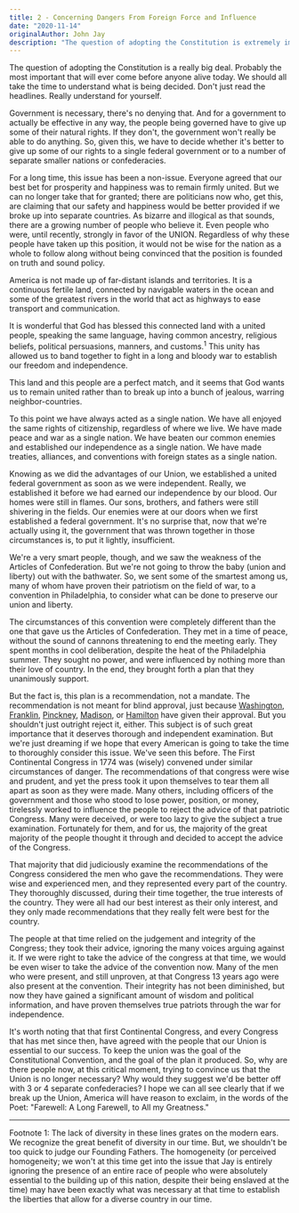 ```yaml
---
title: 2 - Concerning Dangers From Foreign Force and Influence
date: "2020-11-14"
originalAuthor: John Jay
description: "The question of adopting the Constitution is extremely important. Take it seriously, study it out, and consider the wisdom and integrity of the men who created and recommend it."
---
```


The question of adopting the Constitution is a really big deal. Probably the most important that
will ever come before anyone alive today. We should all take the time to understand what is
being decided. Don't just read the headlines. Really understand for yourself.

Government is necessary, there's no denying that. And for a government to actually be effective
in any way, the people being governed have to give up some of their natural rights. If they
don't, the government won't really be able to do anything. So, given this, we have to decide
whether it's better to give up some of our rights to a single federal government or to a
number of separate smaller nations or confederacies.

For a long time, this issue has been a non-issue. Everyone agreed that our best bet for
prosperity and happiness was to remain firmly united. But we can no longer take that
for granted; there are politicians now who, get this, are claiming that our safety and
happiness would be better provided if we broke up into separate countries. As bizarre and
illogical as that sounds, there are a growing number of people who believe it. Even people
who were, until recently, strongly in favor of the UNION. Regardless of why these people have
taken up this position, it would not be wise for the nation as a whole to follow along
without being convinced that the position is founded on truth and sound policy.

America is not made up of far-distant islands and territories. It is a continuous fertile land,
connected by navigable waters in the ocean and some of the greatest rivers in the world that act
as highways to ease transport and communication.

It is wonderful that God has blessed this connected land with a united people, speaking the same
language, having common ancestry, religious beliefs, political persuasions, manners, and customs.<sup>1</sup>
This unity has allowed us to band together to fight in a long and bloody war to establish our freedom and
independence.

This land and this people are a perfect match, and it seems that God wants us to remain united rather
than to break up into a bunch of jealous, warring neighbor-countries.

To this point we have always acted as a single nation. We have all enjoyed the same rights of citizenship,
regardless of where we live. We have made peace and war as a single nation. We have beaten our common
enemies and established our independence as a single nation. We have made treaties, alliances, and
conventions with foreign states as a single nation.

Knowing as we did the advantages of our Union, we established a united federal government as soon as we were
independent. Really, we established it before we had earned our independence by our blood. Our homes were
still in flames. Our sons, brothers, and fathers were still shivering in the fields. Our enemies were at our
doors when we first established a federal government. It's no surprise that, now that we're actually using it,
the government that was thrown together in those circumstances is, to put it lightly, insufficient.

We're a very smart people, though, and we saw the weakness of the Articles of Confederation. But we're not going
to throw the baby (union and liberty) out with the bathwater. So, we sent some of the smartest among us, many
of whom have proven their patriotism on the field of war, to a convention in Philadelphia, to consider
what can be done to preserve our union and liberty.

The circumstances of this convention were completely different than the one that gave us the Articles of
Confederation. They met in a time of peace, without the sound of cannons threatening to end the meeting
early. They spent months in cool deliberation, despite the heat of the Philadelphia summer. They sought
no power, and were influenced by nothing more than their love of country. In the end, they brought forth
a plan that they unanimously support.

But the fact is, this plan is a recommendation, not a mandate. The recommendation is not meant for blind
approval, just because [Washington](https://www.archives.gov/founding-docs/founding-fathers-virginia#washington),
[Franklin](https://www.archives.gov/founding-docs/founding-fathers-pennsylvania#franklin),
[Pinckney](https://www.archives.gov/founding-docs/founding-fathers-south-carolina#cpinckney),
[Madison](https://www.archives.gov/founding-docs/founding-fathers-virginia#madison),
or [Hamilton](https://www.archives.gov/founding-docs/founding-fathers-new-york#hamilton)
have given their approval. But you shouldn't just outright reject it, either. This subject is of such great
importance that it deserves thorough and independent examination. But we're just dreaming if we hope
that every American is going to take the time to thoroughly consider this issue. We've seen this before.
The First Continental Congress in 1774 was (wisely) convened under similar circumstances of danger. The
recommendations of that congress were wise and prudent, and yet the press took it upon themselves to tear
them all apart as soon as they were made. Many others, including officers of the government and those
who stood to lose power, position, or money, tirelessly worked to influence the people to reject the
advice of that patriotic Congress. Many were deceived, or were too lazy to give the subject a true
examination. Fortunately for them, and for us, the majority of the great majority of the people
thought it through and decided to accept the advice of the Congress.

That majority that did judiciously examine the recommendations of the Congress considered the men who
gave the recommendations. They were wise and experienced men, and they represented every part of the
country. They thoroughly discussed, during their time together, the true interests of the country.
They were all had our best interest as their only interest, and they only made recommendations
that they really felt were best for the country.

The people at that time relied on the judgement and integrity of the Congress; they took their
advice, ignoring the many voices arguing against it. If we were right to take the advice of
the congress at that time, we would be even wiser to take the advice of the convention now.
Many of the men who were present, and still unproven, at that Congress 13 years ago were also
present at the convention. Their integrity has not been diminished, but now they have gained
a significant amount of wisdom and political information, and have proven themselves true
patriots through the war for independence.

It's worth noting that that first Continental Congress, and every Congress that has met since then, have
agreed with the people that our Union is essential to our success. To keep the union was the goal of
the Constitutional Convention, and the goal of the plan it produced. So, why are there people now, at
this critical moment, trying to convince us that the Union is no longer necessary? Why would they
suggest we'd be better off with 3 or 4 separate confederacies? I hope we can all see clearly that if
we break up the Union, America will have reason to exclaim, in the words of the Poet: "Farewell: A
Long Farewell, to All my Greatness."

---

Footnote 1: The lack of diversity in these lines grates on the modern ears. We recognize the great benefit
of diversity in our time. But, we shouldn't be too quick to judge our Founding Fathers. The homogeneity
(or perceived homogeneity; we won't at this time get into the issue that Jay is entirely ignoring the
presence of an entire race of people who were absolutely essential to the building up of this nation,
despite their being enslaved at the time) may have been exactly what was necessary at that time to
establish the liberties that allow for a diverse country in our time.
